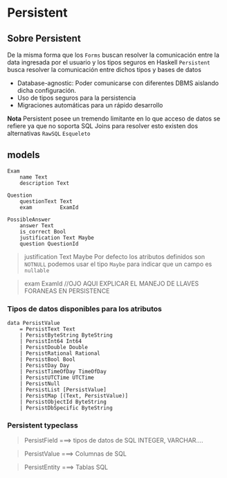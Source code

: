 
# Persistent

##  Sobre Persistent

De la misma forma que los `Forms` buscan resolver la comunicación entre la data ingresada por el usuario y los tipos seguros en Haskell `Persistent` busca resolver la comunicación entre dichos tipos y bases de datos 

* Database-agnostic: Poder comunicarse con diferentes DBMS aislando dicha configuración. 
* Uso de tipos seguros para la persistencia  
* Migraciones automáticas para un rápido desarrollo 

**Nota** Persistent posee un tremendo limitante en lo que acceso de datos se refiere ya que no soporta SQL Joins para resolver esto existen dos alternativas `RawSQL` `Esqueleto` 

## models

    Exam
        name Text
        description Text
        
    Question
        questionText Text
        exam         ExamId
        
    PossibleAnswer
        answer Text
        is_correct Bool       	
        justification Text Maybe
        question QuestionId

> justification Text Maybe 
Por defecto los atributos definidos son `NOTNULL` podemos usar el tipo `Maybe` para indicar que un campo es `nullable` 

>exam ExamId
//OJO AQUI EXPLICAR EL MANEJO DE LLAVES FORANEAS EN PERSISTENCE

### Tipos de datos disponibles para los atributos

    data PersistValue
        = PersistText Text
        | PersistByteString ByteString
        | PersistInt64 Int64
        | PersistDouble Double
        | PersistRational Rational
        | PersistBool Bool
        | PersistDay Day
        | PersistTimeOfDay TimeOfDay
        | PersistUTCTime UTCTime
        | PersistNull
        | PersistList [PersistValue]
        | PersistMap [(Text, PersistValue)]
        | PersistObjectId ByteString
        | PersistDbSpecific ByteString
        
### Persistent typeclass

> PersistField    ===> tipos de datos de SQL INTEGER, VARCHAR....

> PersistValue    ===> Columnas de SQL

> PersistEntity   ===> Tablas SQL

